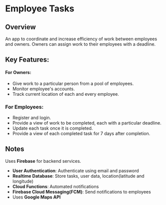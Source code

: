 # Employee Tasks

## Overview
An app to coordinate and increase efficiency of work between employees and owners. 
Owners can assign work to their employees with a deadline.

## Key Features:
#### For Owners:
* Give work to a particular person from a pool of employees.
* Monitor employee's accounts.
* Track current location of each and every employee.
### For Employees:
* Register and login.
* Provide a view of work to be completed,
  each with a particular deadline.
* Update each task once it is completed.
* Provide a view of each completed task for 7 days after completion.

## Notes
Uses **Firebase** for backend services.
 * **User Authentication**: Authenticate using email and password 
 * **Realtime Database**: Store tasks, user data, location(latitude and longitude)
 * **Cloud Functions**: Automated notifications
 * **Firebase Cloud Messaging(FCM)**: Send notifications to employees 
 * Uses **Google Maps API**
 

